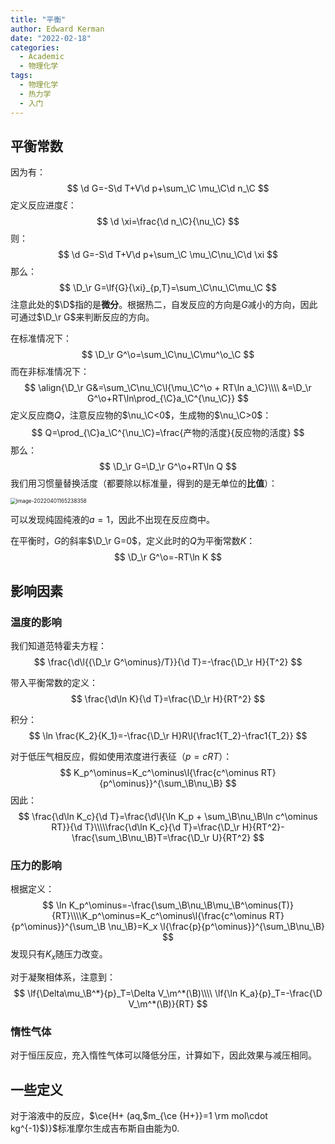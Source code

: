 ```yaml
---
title: "平衡"
author: Edward Kerman
date: "2022-02-18"
categories:
  - Academic
  - 物理化学
tags:
  - 物理化学
  - 热力学
  - 入门
---
```


<!-- \(
  \def\d{{\mathrm d}}
	\def\B{{\mathrm B}}
	\def\A{{\mathrm A}}
	\def\D{{\Delta}}
	\def\m{{\mathrm m}}
	\def\align #1{{\begin{align*} #1 \end{align*}}}
	\def\f #1#2{{\frac{\partial  #1}{\partial  #2}}}
	\def\lf #1#2{{\left(\frac{\partial  #1}{\partial  #2}\right)}}
	\def\l #1{{\left( #1\right)}}
	\def\red #1{{\color{red}{ #1}}}
	\def\green #1{{\color{green}{ #1}}}
	\def\blue #1{{\color{blue}{ #1}}}
\) -->
## 平衡常数
因为有：
$$
\d G=-S\d T+V\d p+\sum_\C \mu_\C\d n_\C
$$
定义反应进度$\xi$：
$$
\d \xi=\frac{\d n_\C}{\nu_\C}
$$
则：
$$
\d G=-S\d T+V\d p+\sum_\C \mu_\C\nu_\C\d \xi
$$
那么：
$$
\D_\r G=\lf{G}{\xi}_{p,T}=\sum_\C\nu_\C\mu_\C
$$
注意此处的$\D$指的是<b>微分</b>。根据热二，自发反应的方向是$G$减小的方向，因此可通过$\D_\r G$来判断反应的方向。

在标准情况下：
$$
\D_\r G^\o=\sum_\C\nu_\C\mu^\o_\C
$$
而在非标准情况下：
$$
\align{\D_\r G&=\sum_\C\nu_\C\l{\mu_\C^\o + RT\ln a_\C}\\\\ &=\D_\r G^\o+RT\ln\prod_{\C}a_\C^{\nu_\C}}
$$
定义反应商$Q$，注意反应物的$\nu_\C<0$，生成物的$\nu_\C>0$：
$$
Q=\prod_{\C}a_\C^{\nu_\C}=\frac{产物的活度}{反应物的活度}
$$
那么：
$$
\D_\r G=\D_\r G^\o+RT\ln Q
$$
我们用习惯量替换活度（都要除以标准量，得到的是无单位的<b>比值</b>）：

<img src="https://tva1.sinaimg.cn/large/e6c9d24ely1h0ublb65y3j20o0096gm9.jpg" alt="image-20220401165238358" style="zoom:60%;" />

可以发现纯固纯液的$a=1$，因此不出现在反应商中。

在平衡时，$G$的斜率$\D_\r G=0$，定义此时的$Q$为平衡常数$K$：
$$
\D_\r G^\o=-RT\ln K
$$

## 影响因素

### 温度的影响

我们知道范特霍夫方程：$$
\frac{\d\l{{\D_\r G^\ominus}/T}}{\d T}=-\frac{\D_\r H}{T^2}
$$

带入平衡常数的定义：$$
\frac{\d\ln K}{\d T}=\frac{\D_\r H}{RT^2}
$$

积分：$$
\ln \frac{K_2}{K_1}=-\frac{\D_\r H}R\l{\frac1{T_2}-\frac1{T_2}}
$$

对于低压气相反应，假如使用浓度进行表征（$p=cRT$）：
$$
K_p^\ominus=K_c^\ominus\l{\frac{c^\ominus RT}{p^\ominus}}^{\sum_\B\nu_\B}
$$
因此：
$$
\frac{\d\ln K_c}{\d T}=\frac{\d\l{\ln K_p + \sum_\B\nu_\B\ln c^\ominus RT}}{\d T}\\\\\frac{\d\ln K_c}{\d T}=\frac{\D_\r H}{RT^2}-\frac{\sum_\B\nu_\B}T=\frac{\D_\r U}{RT^2}
$$

### 压力的影响

根据定义：$$
\ln K_p^\ominus=-\frac{\sum_\B\nu_\B\mu_\B^\ominus(T)}{RT}\\\\K_p^\ominus=K_c^\ominus\l{\frac{c^\ominus RT}{p^\ominus}}^{\sum_\B \nu_\B}=K_x \l{\frac{p}{p^\ominus}}^{\sum_\B\nu_\B}
$$
发现只有$K_x$随压力改变。

对于凝聚相体系，注意到：$$
\lf{\Delta\mu_\B^*}{p}_T=\Delta V_\m^*(\B)\\\\
\lf{\ln K_a}{p}_T=-\frac{\D V_\m^*(\B)}{RT}
$$

### 惰性气体

对于恒压反应，充入惰性气体可以降低分压，计算如下，因此效果与减压相同。

## 一些定义

对于溶液中的反应，$\ce{H+ (aq,$m_{\ce {H+}}=1 \rm mol\cdot kg^{-1}$)}$标准摩尔生成吉布斯自由能为0.